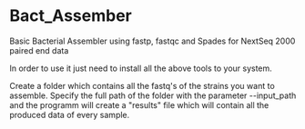 # Bact_Assember
Basic Bacterial Assembler using fastp, fastqc and Spades for NextSeq 2000 paired end data

In order to use it just need to install all the above tools to your system.

Create a folder which contains all the fastq's of the strains you want to assemble. Specify the full path of the folder with the parameter --input_path and the programm will create a "results" file which will contain all the produced data of every sample.
